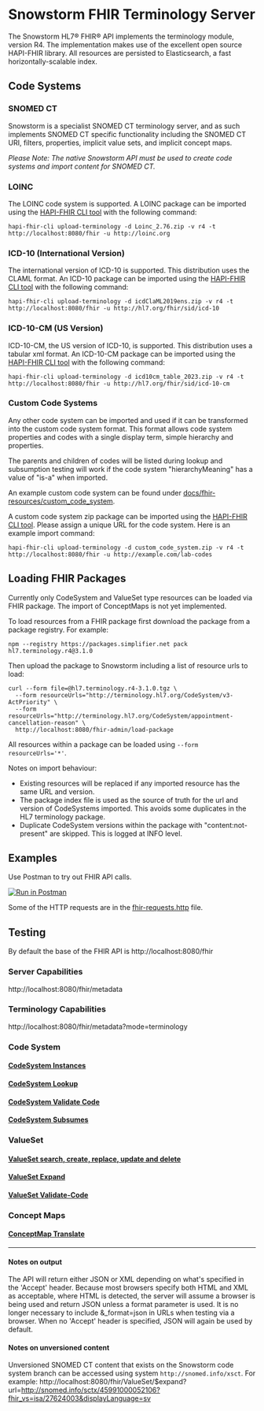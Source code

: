 # Snowstorm FHIR Terminology Server
The Snowstorm HL7® FHIR® API implements the terminology module, version R4. The implementation makes use of the excellent open source HAPI-FHIR library. 
All resources are persisted to Elasticsearch, a fast horizontally-scalable index.

## Code Systems
### SNOMED CT
Snowstorm is a specialist SNOMED CT terminology server, and as such implements SNOMED CT specific functionality 
including the SNOMED CT URI, filters, properties, implicit value sets, and implicit concept maps. 

_Please Note: The native Snowstorm API must be used to create code systems and import content for SNOMED CT._ 

### LOINC
The LOINC code system is supported. 
A LOINC package can be imported using the [HAPI-FHIR CLI tool](https://hapifhir.io/hapi-fhir/docs/tools/hapi_fhir_cli.html) with the following command:
```
hapi-fhir-cli upload-terminology -d Loinc_2.76.zip -v r4 -t http://localhost:8080/fhir -u http://loinc.org
```

### ICD-10 (International Version)
The international version of ICD-10 is supported. This distribution uses the CLAML format. 
An ICD-10 package can be imported using the [HAPI-FHIR CLI tool](https://hapifhir.io/hapi-fhir/docs/tools/hapi_fhir_cli.html) with the following command: 
```
hapi-fhir-cli upload-terminology -d icdClaML2019ens.zip -v r4 -t http://localhost:8080/fhir -u http://hl7.org/fhir/sid/icd-10
```

### ICD-10-CM (US Version)
ICD-10-CM, the US version of ICD-10, is supported. This distribution uses a tabular xml format. 
An ICD-10-CM package can be imported using the [HAPI-FHIR CLI tool](https://hapifhir.io/hapi-fhir/docs/tools/hapi_fhir_cli.html) with the following command:
```
hapi-fhir-cli upload-terminology -d icd10cm_table_2023.zip -v r4 -t http://localhost:8080/fhir -u http://hl7.org/fhir/sid/icd-10-cm
```

### Custom Code Systems
Any other code system can be imported and used if it can be transformed into the custom code system format.
This format allows code system properties and codes with a single display term, simple hierarchy and properties.

The parents and children of codes will be listed during lookup and subsumption testing will work if the code system "hierarchyMeaning" has a value of "is-a" when imported.

An example custom code system can be found under [docs/fhir-resources/custom_code_system](fhir-resources/custom_code_system). 

A custom code system zip package can be imported using the [HAPI-FHIR CLI tool](https://hapifhir.io/hapi-fhir/docs/tools/hapi_fhir_cli.html). 
Please assign a unique URL for the code system. Here is an example import command:
```
hapi-fhir-cli upload-terminology -d custom_code_system.zip -v r4 -t http://localhost:8080/fhir -u http://example.com/lab-codes
```

## Loading FHIR Packages
Currently only CodeSystem and ValueSet type resources can be loaded via FHIR package. The import of ConceptMaps is not yet implemented.

To load resources from a FHIR package first download the package from a package registry.
For example:
```
npm --registry https://packages.simplifier.net pack hl7.terminology.r4@3.1.0
```
Then upload the package to Snowstorm including a list of resource urls to load:
```
curl --form file=@hl7.terminology.r4-3.1.0.tgz \
  --form resourceUrls="http://terminology.hl7.org/CodeSystem/v3-ActPriority" \
  --form resourceUrls="http://terminology.hl7.org/CodeSystem/appointment-cancellation-reason" \
  http://localhost:8080/fhir-admin/load-package
```
All resources within a package can be loaded using `--form resourceUrls='*'`.

Notes on import behaviour:
- Existing resources will be replaced if any imported resource has the same URL and version.
- The package index file is used as the source of truth for the url and version of CodeSystems imported. This avoids some duplicates in the HL7 terminology package.
- Duplicate CodeSystem versions within the package with "content:not-present" are skipped. This is logged at INFO level.


## Examples
Use Postman to try out FHIR API calls.

[![Run in Postman](https://run.pstmn.io/button.svg)](https://www.postman.com/interstellar-zodiac-547386/workspace/snowstorm/collection/26915017-3595144a-f8c8-4922-bff6-87a9ee3561e2?action=share&creator=6085828&active-environment=6085828-da421b12-f69b-43b4-8729-34e796af8fd8)

Some of the HTTP requests are in the [fhir-requests.http](fhir-requests.http) file.

## Testing

By default the base of the FHIR API is http://localhost:8080/fhir

### Server Capabilities
http://localhost:8080/fhir/metadata

### Terminology Capabilities
http://localhost:8080/fhir/metadata?mode=terminology

### Code System

#### [CodeSystem Instances](fhir-resources/code-system-instances.md)

#### [CodeSystem Lookup](fhir-resources/code-system-lookup.md)

#### [CodeSystem Validate Code](fhir-resources/code-system-validate-code.md)

#### [CodeSystem Subsumes](fhir-resources/code-system-subsumes.md)

### ValueSet

#### [ValueSet search, create, replace, update and delete](fhir-resources/valueset-scrud.md)

#### [ValueSet Expand](fhir-resources/valueset-expansion.md)

#### [ValueSet Validate-Code](fhir-resources/valueset-validate-code.md)

### Concept Maps

#### [ConceptMap Translate](fhir-resources/concept-map.md)

------

#### Notes on output
The API will return either JSON or XML depending on what's specified in the 'Accept' header.  Because most browsers specify both HTML and XML as acceptable, where HTML is detected, the server will assume a browser is being used and return JSON unless a format parameter is used.   It is no longer necessary to include &_format=json in URLs when testing via a browser.   When no 'Accept' header is specified, JSON will again be used by default.

#### Notes on unversioned content
Unversioned SNOMED CT content that exists on the Snowstorm code system branch can be accessed using system `http://snomed.info/xsct`. For example:
http://localhost:8080/fhir/ValueSet/$expand?url=http://snomed.info/sctx/45991000052106?fhir_vs=isa/27624003&displayLanguage=sv
